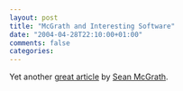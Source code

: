 ```yaml
---
layout: post
title: "McGrath and Interesting Software"
date: "2004-04-28T22:10:00+01:00"
comments: false
categories: 
---
```


<p>Yet another <a href="http://www.itworld.com/nl/ebiz_ent/04272004/">great article</a> by <a href="http://seanmcgrath.blogspot.com/">Sean McGrath</a>.</p>


